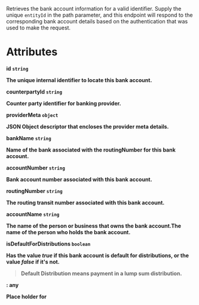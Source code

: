 Retrieves the bank account information for a valid identifier. Supply the unique `entityId` in the path parameter, and this endpoint will respond to the corresponding bank account details based on the authentication that was used to make the request.


# Attributes

<strong>id<strong> `string`

The unique internal identifier to locate this bank account.

<strong>counterpartyId<strong> `string`

Counter party identifier for banking provider.

<strong>providerMeta<strong> `object`

JSON Object descriptor that encloses the provider meta details.

<strong>bankName<strong> `string`

Name of the bank associated with the <strong>routingNumber</strong> for this bank account.

<strong>accountNumber<strong> `string`

Bank account number associated with this bank account.

<strong>routingNumber<strong> `string`

The routing transit number associated with this bank account.

<strong>accountName<strong> `string`

The name of the person or business that owns the bank account.The name of the person who holds the bank account.

<strong>isDefaultForDistributions<strong> `boolean`

Has the value _true_ if this bank account is default for distributions, or the value _false_ if it's not.

> Default Distribution means payment in a lump sum distribution.

<any-key>: any

Place holder for <any-key>